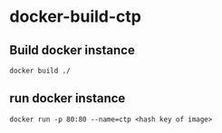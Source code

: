 # docker-build-ctp

## Build docker instance
`docker build ./`

## run docker instance
`docker run -p 80:80 --name=ctp <hash key of image>`
